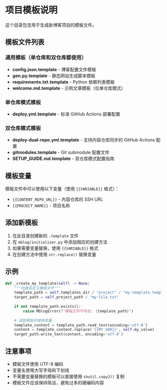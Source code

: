 # 项目模板说明

这个目录包含用于生成新博客项目的模板文件。

## 模板文件列表

### 通用模板（单仓库和双仓库都使用）

- **config.json.template** - 博客配置文件模板
- **gen.py.template** - 静态网站生成脚本模板
- **requirements.txt.template** - Python 依赖列表模板
- **welcome.md.template** - 示例文章模板（仅单仓库模式）

### 单仓库模式模板

- **deploy.yml.template** - 标准 GitHub Actions 部署配置

### 双仓库模式模板

- **deploy-dual-repo.yml.template** - 支持内容仓库同步的 GitHub Actions 配置
- **gitmodules.template** - Git submodule 配置文件
- **SETUP_GUIDE.md.template** - 双仓库模式配置指南

## 模板变量

模板文件中可以使用以下变量（使用 `{{VARIABLE}}` 格式）：

- `{{CONTENT_REPO_URL}}` - 内容仓库的 SSH URL
- `{{PROJECT_NAME}}` - 项目名称

## 添加新模板

1. 在此目录创建新的 `.template` 文件
2. 在 `mblog/initializer.py` 中添加相应的创建方法
3. 如果需要变量替换，使用 `{{VARIABLE}}` 格式
4. 在创建方法中使用 `str.replace()` 替换变量

## 示例

```python
def _create_my_template(self) -> None:
    """创建自定义模板文件"""
    template_path = self.templates_dir / "project" / "my-template.template"
    target_path = self.project_path / "my-file.txt"
    
    if not template_path.exists():
        raise MblogError(f"模板文件不存在: {template_path}")
    
    # 读取模板并替换变量
    template_content = template_path.read_text(encoding='utf-8')
    content = template_content.replace('{{MY_VAR}}', self.my_value)
    target_path.write_text(content, encoding='utf-8')
```

## 注意事项

- 模板文件使用 UTF-8 编码
- 变量名使用大写字母和下划线
- 不需要变量替换的模板可以直接使用 `shutil.copy2()` 复制
- 模板文件应该保持简洁，避免过多的硬编码内容
